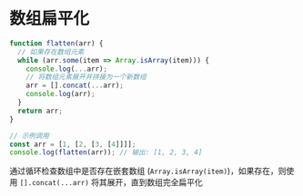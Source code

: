 # 数组扁平化


```javascript
function flatten(arr) {
  // 如果存在数组元素
  while (arr.some(item => Array.isArray(item))) {
    console.log(...arr);
    // 将数组元素展开并拼接为一个新数组
    arr = [].concat(...arr);
    console.log(arr);
  }
  return arr;
}

// 示例调用
const arr = [1, [2, [3, [4]]]];
console.log(flatten(arr)); // 输出: [1, 2, 3, 4]
```

通过循环检查数组中是否存在嵌套数组 (`Array.isArray(item)`)，如果存在，则使用 `[].concat(...arr)` 将其展开，直到数组完全扁平化
<GiscusComment />